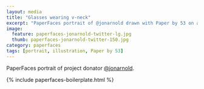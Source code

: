 ```yaml
---
layout: media
title: "Glasses wearing v-neck"
excerpt: "PaperFaces portrait of @jonarnold drawn with Paper by 53 on an iPad."
image: 
  feature: paperfaces-jonarnold-twitter-lg.jpg
  thumb: paperfaces-jonarnold-twitter-150.jpg
category: paperfaces
tags: [portrait, illustration, Paper by 53]
---
```


PaperFaces portrait of project donator [@jonarnold](http://twitter.com/jonarnold).

{% include paperfaces-boilerplate.html %}